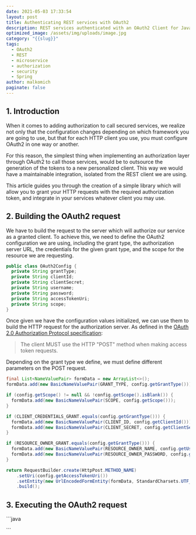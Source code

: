 ```yaml
---
date: 2021-05-03 17:33:54
layout: post
title: Authenticating REST services with OAuth2
description: REST services authenticated with an OAuth2 Client for Java
optimized_image: /assets/img/uploads/image.jpg
category: "{{slug}}"
tags:
  - OAuth2
  - REST
  - microservice
  - authorization
  - security
  - Spring
author: malkomich
paginate: false
---
```

## 1. Introduction

When it comes to adding authorization to call secured services, we realize not only that the configuration changes depending on which framework you are going to use, but that for each HTTP client you use, you must configure OAuth2 in one way or another.

For this reason, the simplest thing when implementing an authorization layer through OAuth2 to call those services, would be to outsource the generation of the tokens to a new personalized client. This way we would have a maintainable integration, isolated from the REST client we are using.

This article guides you through the creation of a simple library which will allow you to grant your HTTP requests with the required authorization token, and integrate in your services whatever client you may use.

## 2. Building the OAuth2 request

We have to build the request to the server which will authorize our service as a granted client.
To achieve this, we need to define the OAuth2 configuration we are using, including the grant type, the authorization server URL, the credentials for the given grant type, and the scope for the resource we are requesting.

```java
public class OAuth2Config {
  private String grantType;
  private String clientId;
  private String clientSecret;
  private String username;
  private String password;
  private String accessTokenUri;
  private String scope;
}
```

Once given we have the configuration values initialized, we can use them to build the HTTP request for the authorization server.
As defined in the [OAuth 2.0 Authorization Protocol specification](https://tools.ietf.org/html/draft-ietf-oauth-v2-22):

> The client MUST use the HTTP "POST" method when making access token requests.

Depending on the grant type we define, we must define different parameters on the POST request.

```java
final List<NameValuePair> formData = new ArrayList<>();
formData.add(new BasicNameValuePair(GRANT_TYPE, config.getGrantType()));

if (config.getScope() != null && !config.getScope().isBlank()) {
  formData.add(new BasicNameValuePair(SCOPE, config.getScope()));
}

if (CLIENT_CREDENTIALS_GRANT.equals(config.getGrantType())) {
  formData.add(new BasicNameValuePair(CLIENT_ID, config.getClientId()));
  formData.add(new BasicNameValuePair(CLIENT_SECRET, config.getClientSecret()));
}

if (RESOURCE_OWNER_GRANT.equals(config.getGrantType())) {
  formData.add(new BasicNameValuePair(RESOURCE_OWNER_NAME, config.getUsername()));
  formData.add(new BasicNameValuePair(RESOURCE_OWNER_PASSWORD, config.getPassword()));
}

return RequestBuilder.create(HttpPost.METHOD_NAME)
    .setUri(config.getAccessTokenUri())
    .setEntity(new UrlEncodedFormEntity(formData, StandardCharsets.UTF_8))
    .build();
```

## 3. Executing the OAuth2 request



\`\``java



\`\``